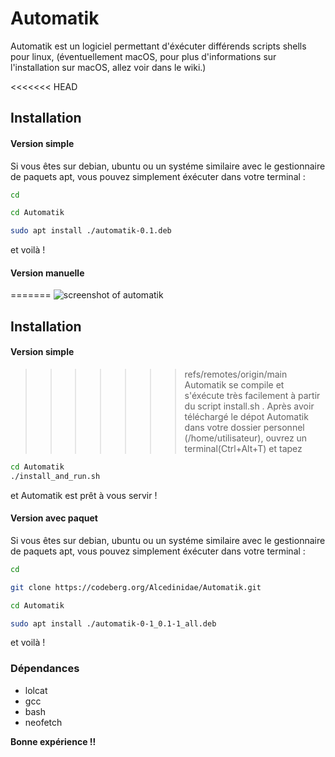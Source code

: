# Automatik

Automatik est un logiciel permettant d'éxécuter différends scripts shells pour linux, (éventuellement macOS, pour plus d'informations sur l'installation sur macOS, allez voir dans le wiki.)

<<<<<<< HEAD
## Installation 

#### Version simple
Si vous êtes sur debian, ubuntu ou un systéme similaire avec le gestionnaire de paquets apt, vous pouvez simplement éxécuter dans votre terminal :
```bash
cd 

cd Automatik

sudo apt install ./automatik-0.1.deb
```
et voilà !

#### Version manuelle
=======
<img class="img1" src="https://codeberg.org/Alcedinidae/Automatik/raw/commit/981b6cef787492b2dd6877d08ca28a30539c498e/screenshots/mainwindow-resized.png" alt="screenshot of automatik">

## Installation 

#### Version simple
>>>>>>> refs/remotes/origin/main
Automatik se compile et s'éxécute très facilement à partir du script install.sh .
Après avoir téléchargé le dépot Automatik dans votre dossier personnel (/home/utilisateur), ouvrez un terminal(Ctrl+Alt+T) et tapez
```bash
cd Automatik
./install_and_run.sh
```
et Automatik est prêt à vous servir !

#### Version avec paquet
Si vous êtes sur debian, ubuntu ou un systéme similaire avec le gestionnaire de paquets apt, vous pouvez simplement éxécuter dans votre terminal :
```bash
cd 

git clone https://codeberg.org/Alcedinidae/Automatik.git

cd Automatik

sudo apt install ./automatik-0-1_0.1-1_all.deb 
```
et voilà !


### Dépendances 

* lolcat
* gcc
* bash
* neofetch



**Bonne expérience !!**




